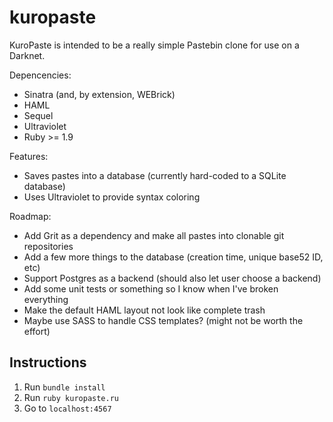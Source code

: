 kuropaste
=========

KuroPaste is intended to be a really simple Pastebin clone for use on a
Darknet.

Depencencies:
* Sinatra (and, by extension, WEBrick)
* HAML
* Sequel
* Ultraviolet
* Ruby >= 1.9

Features:
* Saves pastes into a database (currently hard-coded to a SQLite database)
* Uses Ultraviolet to provide syntax coloring

Roadmap:
* Add Grit as a dependency and make all pastes into clonable git repositories
* Add a few more things to the database (creation time, unique base52 ID, etc)
* Support Postgres as a backend (should also let user choose a backend)
* Add some unit tests or something so I know when I've broken everything
* Make the default HAML layout not look like complete trash
* Maybe use SASS to handle CSS templates? (might not be worth the effort)

Instructions
--

1. Run `bundle install`
2. Run `ruby kuropaste.ru`
2. Go to `localhost:4567`